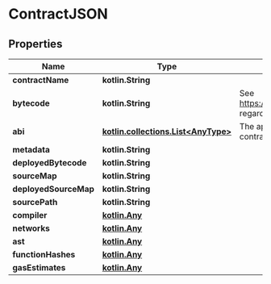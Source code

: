
# ContractJSON

## Properties
Name | Type | Description | Notes
------------ | ------------- | ------------- | -------------
**contractName** | **kotlin.String** |  | 
**bytecode** | **kotlin.String** | See https://ethereum.stackexchange.com/a/47556 regarding the maximum length of the bytecode | 
**abi** | [**kotlin.collections.List&lt;AnyType&gt;**](AnyType.md) | The application binary interface of the solidity contract, optional parameter | 
**metadata** | **kotlin.String** |  |  [optional]
**deployedBytecode** | **kotlin.String** |  |  [optional]
**sourceMap** | **kotlin.String** |  |  [optional]
**deployedSourceMap** | **kotlin.String** |  |  [optional]
**sourcePath** | **kotlin.String** |  |  [optional]
**compiler** | [**kotlin.Any**](.md) |  |  [optional]
**networks** | [**kotlin.Any**](.md) |  |  [optional]
**ast** | [**kotlin.Any**](.md) |  |  [optional]
**functionHashes** | [**kotlin.Any**](.md) |  |  [optional]
**gasEstimates** | [**kotlin.Any**](.md) |  |  [optional]



